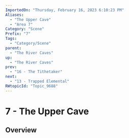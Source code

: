 ```yaml
---
ImportedOn: "Thursday, February 16, 2023 6:10:23 PM"
Aliases:
  - "The Upper Cave"
  - "Area 7"
Category: "Scene"
Prefix: "7"
Tags:
  - "Category/Scene"
parent:
  - "The River Caves"
up:
  - "The River Caves"
prev:
  - "16 - The Tithetaker"
next:
  - "13 - Trapped Elemental"
RWtopicId: "Topic_9688"
---
```

# 7 - The Upper Cave
## Overview
